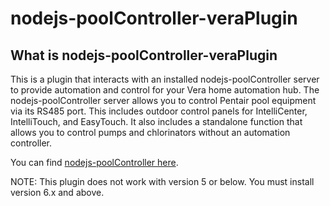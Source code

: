 # nodejs-poolController-veraPlugin
## What is nodejs-poolController-veraPlugin
This is a plugin that interacts with an installed nodejs-poolController server to provide automation and control for your Vera home automation hub.  The nodejs-poolController server allows you to control Pentair pool equipment via its RS485 port.  This includes outdoor control panels for IntelliCenter, IntelliTouch, and EasyTouch.  It also includes a standalone function that allows you to control pumps and chlorinators without an automation controller.

You can find [nodejs-poolController here](https://github.com/tagyoureit/nodejs-poolController/tree/next).

NOTE: This plugin does not work with version 5 or below.  You must install version 6.x and above.

